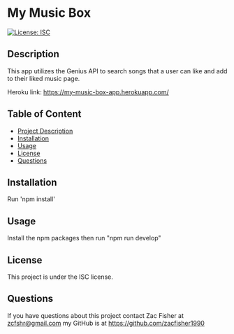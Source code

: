 # My Music Box

  [![License: ISC](https://img.shields.io/badge/License-ISC-blue.svg)](https://opensource.org/licenses/ISC)

  ## Description
  This app utilizes the Genius API to search songs that a user can like and add to their liked music page.

  Heroku link: https://my-music-box-app.herokuapp.com/

  ## Table of Content
   - [Project Description](#description)
   - [Installation](#installation)
   - [Usage](#usage)
   - [License](#license)
   - [Questions](#questions)
  
  
  ## Installation
  Run 'npm install'

  ## Usage
  Install the npm packages then run "npm run develop"

  ## License
  This project is under the ISC license.

  ## Questions

  If you have questions about this project contact Zac Fisher at zcfshr@gmail.com my GitHub is at https://github.com/zacfisher1990
